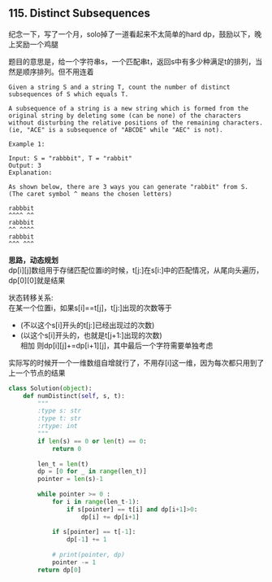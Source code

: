 ## 115. Distinct Subsequences

纪念一下，写了一个月，solo掉了一道看起来不太简单的hard dp，鼓励以下，晚上奖励一个鸡腿

题目的意思是，给一个字符串s，一个匹配串t，返回s中有多少种满足t的排列，当然是顺序排列。但不用连着
```
Given a string S and a string T, count the number of distinct subsequences of S which equals T.

A subsequence of a string is a new string which is formed from the original string by deleting some (can be none) of the characters without disturbing the relative positions of the remaining characters. (ie, "ACE" is a subsequence of "ABCDE" while "AEC" is not).

Example 1:

Input: S = "rabbbit", T = "rabbit"
Output: 3
Explanation:

As shown below, there are 3 ways you can generate "rabbit" from S.
(The caret symbol ^ means the chosen letters)

rabbbit
^^^^ ^^
rabbbit
^^ ^^^^
rabbbit
^^^ ^^^
```

**思路，动态规划**  
dp[i][j]数组用于存储匹配位置i的时候，t[j:]在s[i:]中的匹配情况，从尾向头遍历，dp[0][0]就是结果  

状态转移关系:   
在某一个位置i，如果s[i]==t[j]，t[j:]出现的次数等于  
- (不以这个s[i]开头的t[j:]已经出现过的次数)
- (以这个s[i]开头的，也就是t[j+1:]出现的次数)  
相加
则dp[i][j]+=dp[i+1][j]，其中最后一个字符需要单独考虑  

实际写的时候开一个一维数组自增就行了，不用存[i]这一维，因为每次都只用到了上一个节点的结果  

```python
class Solution(object):
    def numDistinct(self, s, t):
        """
        :type s: str
        :type t: str
        :rtype: int
        """
        if len(s) == 0 or len(t) == 0:
            return 0
        
        len_t = len(t)
        dp = [0 for _ in range(len_t)]
        pointer = len(s)-1
        
        while pointer >= 0 :
            for i in range(len_t-1):
                if s[pointer] == t[i] and dp[i+1]>0:
                    dp[i] += dp[i+1]
                    
            if s[pointer] == t[-1]:
                dp[-1] += 1
                
            # print(pointer, dp)
            pointer -= 1
        return dp[0]
```
